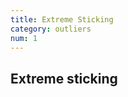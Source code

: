 ```yaml
---
title: Extreme Sticking
category: outliers
num: 1
---
```


<a id="{{ page.num }}"></a>
## Extreme sticking
